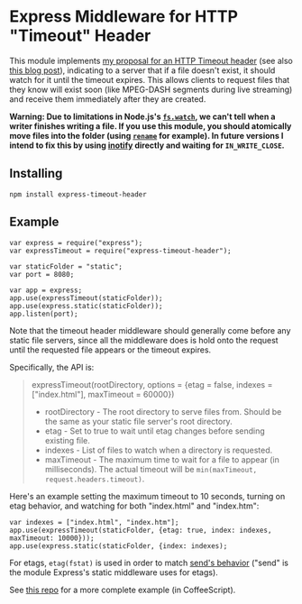 # Express Middleware for HTTP "Timeout" Header

This module implements [my proposal for an HTTP Timeout header](https://github.com/brendanlong/dash-http-timeout/blob/master/http-timeout-header.md) (see also [this blog post](https://www.brendanlong.com/http-timeout-header-for-requesting-resources-from-the-future.html)), indicating to a server that if a file doesn't exist, it should watch for it until the timeout expires. This allows clients to request files that they know will exist soon (like MPEG-DASH segments during live streaming) and receive them immediately after they are created.

**Warning: Due to limitations in Node.js's [`fs.watch`](https://nodejs.org/docs/latest/api/fs.html), we can't tell when a writer finishes writing a file. If you use this module, you should atomically move files into the folder (using [`rename`](http://linux.die.net/man/2/rename) for example). In future versions I intend to fix this by using [inotify](http://man7.org/linux/man-pages/man7/inotify.7.html) directly and waiting for `IN_WRITE_CLOSE`.**

## Installing

    npm install express-timeout-header

## Example

    var express = require("express");
    var expressTimeout = require("express-timeout-header");

    var staticFolder = "static";
    var port = 8080;

    var app = express;
    app.use(expressTimeout(staticFolder));
    app.use(express.static(staticFolder));
    app.listen(port);

Note that the timeout header middleware should generally come before any static file servers, since all the middleware does is hold onto the request until the requested file appears or the timeout expires.

Specifically, the API is:

> expressTimeout(rootDirectory, options = {etag = false, indexes = ["index.html"], maxTimeout = 60000})
>
>   * rootDirectory - The root directory to serve files from. Should be the same as your static file server's root directory.
>   * etag - Set to true to wait until etag changes before sending existing file.
>   * indexes - List of files to watch when a directory is requested.
>   * maxTimeout - The maximum time to wait for a file to appear (in milliseconds). The actual timeout will be `min(maxTimeout, request.headers.timeout)`.

Here's an example setting the maximum timeout to 10 seconds, turning on etag behavior, and watching for both "index.html" and "index.htm":

    var indexes = ["index.html", "index.htm"];
    app.use(expressTimeout(staticFolder, {etag: true, index: indexes, maxTimeout: 10000}));
    app.use(express.static(staticFolder, {index: indexes);

For etags, `etag(fstat)` is used in order to match [send's behavior](https://github.com/pillarjs/send/blob/master/index.js) ("send" is the module Express's static middleware uses for etags).

See [this repo](https://github.com/brendanlong/dash-http-timeout) for a more complete example (in CoffeeScript).
